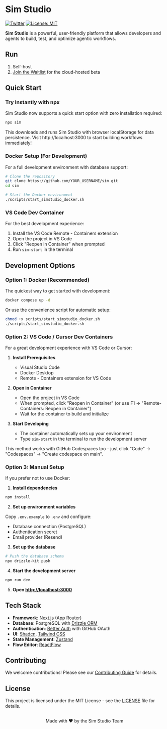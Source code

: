 # Sim Studio

[![Twitter](https://img.shields.io/twitter/follow/simstudio?style=social)](https://x.com/simstudioai) [![License: MIT](https://img.shields.io/badge/License-MIT-yellow.svg)](https://opensource.org/licenses/MIT)

**Sim Studio** is a powerful, user-friendly platform that allows developers and agents to build, test, and optimize agentic workflows.

## Run

1. Self-host
2. [Join the Waitlist](https://simstudio.ai) for the cloud-hosted beta

## Quick Start

### Try Instantly with npx

Sim Studio now supports a quick start option with zero installation required:

```bash
npx sim
```

This downloads and runs Sim Studio with browser localStorage for data persistence. Visit http://localhost:3000 to start building workflows immediately!

### Docker Setup (For Development)

For a full development environment with database support:

```bash
# Clone the repository
git clone https://github.com/YOUR_USERNAME/sim.git
cd sim

# Start the Docker environment
./scripts/start_simstudio_docker.sh
```

### VS Code Dev Container

For the best development experience:

1. Install the VS Code Remote - Containers extension
2. Open the project in VS Code
3. Click "Reopen in Container" when prompted
4. Run `sim-start` in the terminal

## Development Options

### Option 1: Docker (Recommended)

The quickest way to get started with development:

```bash
docker compose up -d
```

Or use the convenience script for automatic setup:

```bash
chmod +x scripts/start_simstudio_docker.sh
./scripts/start_simstudio_docker.sh
```

### Option 2: VS Code / Cursor Dev Containers

For a great development experience with VS Code or Cursor:

1. **Install Prerequisites**

   - Visual Studio Code
   - Docker Desktop
   - Remote - Containers extension for VS Code

2. **Open in Container**

   - Open the project in VS Code
   - When prompted, click "Reopen in Container" (or use F1 → "Remote-Containers: Reopen in Container")
   - Wait for the container to build and initialize

3. **Start Developing**
   - The container automatically sets up your environment
   - Type `sim-start` in the terminal to run the development server

This method works with GitHub Codespaces too - just click "Code" → "Codespaces" → "Create codespace on main".

### Option 3: Manual Setup

If you prefer not to use Docker:

1. **Install dependencies**

```bash
npm install
```

2. **Set up environment variables**

Copy `.env.example` to `.env` and configure:

- Database connection (PostgreSQL)
- Authentication secret
- Email provider (Resend)

3. **Set up the database**

```bash
# Push the database schema
npx drizzle-kit push
```

4. **Start the development server**

```bash
npm run dev
```

5. **Open [http://localhost:3000](http://localhost:3000)**

## Tech Stack

- **Framework**: [Next.js](https://nextjs.org/) (App Router)
- **Database**: PostgreSQL with [Drizzle ORM](https://orm.drizzle.team)
- **Authentication**: [Better Auth](https://better-auth.com) with GitHub OAuth
- **UI**: [Shadcn](https://ui.shadcn.com/), [Tailwind CSS](https://tailwindcss.com)
- **State Management**: [Zustand](https://zustand-demo.pmnd.rs/)
- **Flow Editor**: [ReactFlow](https://reactflow.dev/)

## Contributing

We welcome contributions! Please see our [Contributing Guide](CONTRIBUTING.md) for details.

## License

This project is licensed under the MIT License - see the [LICENSE](LICENSE) file for details.

##

<p align="center">Made with ❤️ by the Sim Studio Team</p>
